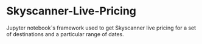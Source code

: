 # Skyscanner-Live-Pricing
Jupyter notebook´s framework used to get Skyscanner live pricing for a set of destinations and a particular range of dates.
